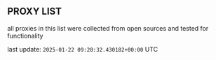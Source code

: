 ## PROXY LIST

all proxies in this list were collected from open sources and tested for functionality

last update: `2025-01-22 09:20:32.430182+00:00` UTC